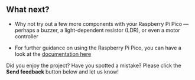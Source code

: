 ## What next?

- Why not try out a few more components with your Raspberry Pi Pico — perhaps a buzzer, a light-dependent resistor (LDR), or even a motor controller

- For further guidance on using the Raspberry Pi Pico, you can have a look at the [documentation here](https://www.raspberrypi.org/documentation/pico/getting-started/)

Did you enjoy the project? Have you spotted a mistake? Please click the **Send feedback** button below and let us know!
